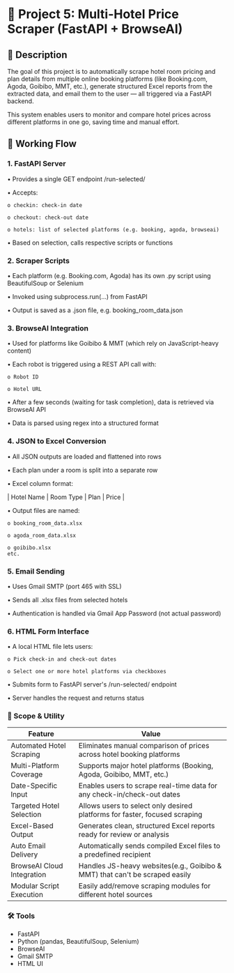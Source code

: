 # 🏨 Project 5: Multi-Hotel Price Scraper (FastAPI + BrowseAI)

## 📅 Description
The goal of this project is to automatically scrape hotel room pricing and plan details from multiple online 
booking platforms (like Booking.com, Agoda, Goibibo, MMT, etc.), generate structured Excel reports from 
the extracted data, and email them to the user — all triggered via a FastAPI backend. 

This system enables users to monitor and compare hotel prices across different platforms in one go, saving 
time and manual effort. 

## 🔁 Working Flow
### 1. FastAPI Server 
• Provides a single GET endpoint /run-selected/

• Accepts:

    o checkin: check-in date 
    
    o checkout: check-out date 
    
    o hotels: list of selected platforms (e.g. booking, agoda, browseai) 
    
• Based on selection, calls respective scripts or functions 

### 2. Scraper Scripts 
• Each platform (e.g. Booking.com, Agoda) has its own .py script using BeautifulSoup or Selenium 

• Invoked using subprocess.run(...) from FastAPI 

• Output is saved as a .json file, e.g. booking_room_data.json 

### 3. BrowseAI Integration 
• Used for platforms like Goibibo & MMT (which rely on JavaScript-heavy content) 

• Each robot is triggered using a REST API call with: 

    o Robot ID 
    
    o Hotel URL 
    
• After a few seconds (waiting for task completion), data is retrieved via BrowseAI API

• Data is parsed using regex into a structured format

### 4. JSON to Excel Conversion 
• All JSON outputs are loaded and flattened into rows 

• Each plan under a room is split into a separate row 

• Excel column format: 

| Hotel Name | Room Type | Plan | Price | 

• Output files are named: 

    o booking_room_data.xlsx 
    
    o agoda_room_data.xlsx 
    
    o goibibo.xlsx 
    etc. 
    
### 5. Email Sending 
• Uses Gmail SMTP (port 465 with SSL) 

• Sends all .xlsx files from selected hotels

• Authentication is handled via Gmail App Password (not actual password) 

### 6. HTML Form Interface 
• A local HTML file lets users: 

    o Pick check-in and check-out dates 
    
    o Select one or more hotel platforms via checkboxes
    
• Submits form to FastAPI server's /run-selected/ endpoint 

• Server handles the request and returns status

### 📄 Scope & Utility
| Feature                            | Value                                                                         |
|------------------------------------|-------------------------------------------------------------------------------|
| Automated Hotel Scraping           | Eliminates manual comparison of prices across hotel booking platforms         |
| Multi-Platform Coverage            | Supports major hotel platforms (Booking, Agoda, Goibibo, MMT, etc.)           |
| Date-Specific Input                | Enables users to scrape real-time data for any check-in/check-out dates       |
| Targeted Hotel Selection           | Allows users to select only desired platforms for faster, focused scraping    |
| Excel-Based Output                 | Generates clean, structured Excel reports ready for review or analysis        |
| Auto Email Delivery                | Automatically sends compiled Excel files to a predefined recipient            |
| BrowseAI Cloud Integration         |  Handles JS-heavy websites(e.g., Goibibo & MMT) that can't be scraped easily  |
| Modular Script Execution           | Easily add/remove scraping modules for different hotel sources                |

### 🛠️ Tools
- FastAPI
- Python (pandas, BeautifulSoup, Selenium)
- BrowseAI
- Gmail SMTP
- HTML UI
